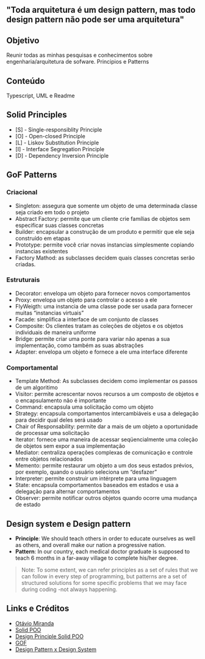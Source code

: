 ## "Toda **arquitetura** é um **design pattern**, mas todo **design pattern** não pode ser uma arquitetura"

## Objetivo
Reunir todas as minhas pesquisas e conhecimentos sobre engenharia/arquitetura de sofware. Principios e Patterns

## Conteúdo
Typescript, UML e Readme

## Solid Principles
- [S] - Single-responsiblity Principle
- [O] - Open-closed Principle
- [L] - Liskov Substitution Principle
- [I] - Interface Segregation Principle
- [D] - Dependency Inversion Principle

## GoF Patterns

### Criacional
- Singleton: assegura que somente um objeto de uma determinada classe seja criado em todo o projeto
- Abstract Factory: permite que um cliente crie famílias de objetos sem especificar suas classes concretas
- Builder: encapsular a construção de um produto e permitir que ele seja construído em etapas
- Prototype: permite você criar novas instancias simplesmente copiando instancias existentes
- Factory Mathod: as subclasses decidem quais classes concretas serão criadas.

### Estruturais
- Decorator: envelopa um objeto para fornecer novos comportamentos
- Proxy: envelopa um objeto para controlar o acesso a ele
- FlyWeigth: uma instancia de uma classe pode ser usada para fornecer muitas “instancias virtuais”
- Facade: simplifica a interface de um conjunto de classes
- Composite: Os clientes tratam as coleções de objetos e os objetos individuais de maneira uniforme
- Bridge: permite criar uma ponte para variar não apenas a sua implementação, como também as suas abstrações
- Adapter: envelopa um objeto e fornece a ele uma interface diferente

### Comportamental
- Template Method: As subclasses decidem como implementar os passos de um algoritimo
- Visitor: permite acrescentar novos recursos a um composto de objetos e o encapsulamento não é importante
- Command: encapsula uma solicitação como um objeto
- Strategy: encapsula comportamentos intercambiáveis e usa a delegação para decidir qual deles será usado
- Chair of Responsability: permite dar a mais de um objeto a oportunidade de processar uma solicitação
- Iterator: fornece uma maneira de acessar seqüencialmente uma coleção de objetos sem expor a sua implementação
- Mediator: centraliza operações complexas de comunicação e controle entre objetos relacionados
- Memento: permite restaurar um objeto a um dos seus estados prévios, por exemplo, quando o usuário seleciona um “desfazer”
- Interpreter: permite construir um intérprete para uma linguagem
- State: encapsula comportamentos baseados em estados e usa a delegação para alternar comportamentos
- Observer: permite notificar outros objetos quando ocorre uma mudança de estado

## Design system e Design pattern
- **Principle**: We should teach others in order to educate ourselves as well as others, and overall make our nation a progressive nation.
- **Pattern**: In our country, each medical doctor graduate is supposed to teach 6 months in a far-away village to complete his/her degree.

> Note: To some extent, we can refer principles as a set of rules that we can follow in every step of programming, but patterns are a set of structured solutions for some specific problems that we may face during coding -not always happening.

## Links e Créditos
- [Otávio Miranda](https://www.youtube.com/channel/UCORZcu08VQiRCKpVGHTWwAA)
- [Solid POO](https://blog.betrybe.com/linguagem-de-programacao/solid-cinco-principios-poo/)
- [Design Principle Solid POO](https://www.zup.com.br/blog/design-principle-solid)
- [GOF](https://www.devmedia.com.br/design-patterns-padroes-gof/16781)
- [Design Pattern x Design System](https://stackoverflow.com/questions/31317141/whats-the-difference-between-design-patterns-and-design-principles)